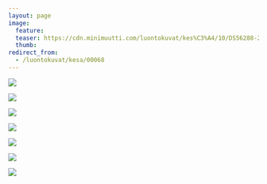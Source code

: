 ```yaml
---
layout: page
image:
  feature:
  teaser: https://cdn.minimuutti.com/luontokuvat/kes%C3%A4/10/DS56288-245px.jpg
  thumb:
redirect_from:
  - /luontokuvat/kesa/00068
---
```


![](https://cdn.minimuutti.com/luontokuvat/kes%C3%A4/10/DS56281-800px.jpg)

![](https://cdn.minimuutti.com/luontokuvat/kes%C3%A4/10/DS56284-800px.jpg)

![](https://cdn.minimuutti.com/luontokuvat/kes%C3%A4/10/DS56288-800px.jpg)

![](https://cdn.minimuutti.com/luontokuvat/kes%C3%A4/3/DS18926-800px.jpg)

![](https://cdn.minimuutti.com/luontokuvat/kes%C3%A4/3/DS18927-800px.jpg)

![](https://cdn.minimuutti.com/luontokuvat/kes%C3%A4/3/DS18931-800px.jpg)

![](https://cdn.minimuutti.com/luontokuvat/kes%C3%A4/3/DS18937-800px.jpg)
